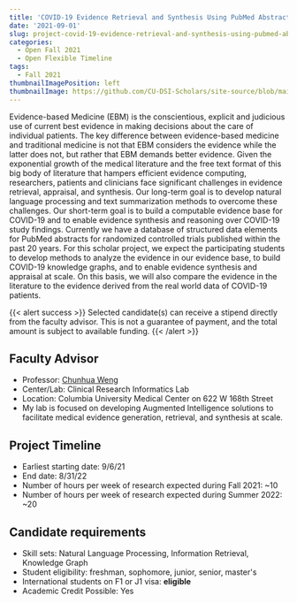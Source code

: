 ```yaml
---
title: 'COVID-19 Evidence Retrieval and Synthesis Using PubMed Abstracts'
date: '2021-09-01'
slug: project-covid-19-evidence-retrieval-and-synthesis-using-pubmed-abstracts
categories:
  - Open Fall 2021 
  - Open Flexible Timeline
tags:
  - Fall 2021
thumbnailImagePosition: left
thumbnailImage: https://github.com/CU-DSI-Scholars/site-source/blob/main/static/img/finding_internet.png?raw=true
---
```

Evidence-based Medicine (EBM) is the conscientious, explicit and judicious use of current best evidence in making decisions about the care of individual patients. The key difference between evidence-based medicine and traditional medicine is not that EBM considers the evidence while the latter does not, but rather that EBM demands better evidence. Given the exponential growth of the medical literature and the free text format of this big body of literature that hampers efficient evidence computing, researchers, patients and clinicians face significant challenges in evidence retrieval, appraisal, and synthesis. Our long-term goal is to develop natural language processing and text summarization methods to overcome these challenges. Our short-term goal is to build a computable evidence base for COVID-19 and to enable evidence synthesis and reasoning over COVID-19 study findings. Currently we have a database of structured data elements for PubMed abstracts for randomized controlled trials published within the past 20 years. For this scholar project, we expect the participating students to develop methods to analyze the evidence in our evidence base, to build COVID-19 knowledge graphs, and to enable evidence synthesis and appraisal at scale. On this basis, we will also compare the evidence in the literature to the evidence derived from the real world data of COVID-19 patients.

<!--more-->

{{< alert success >}}
Selected candidate(s) can receive a stipend directly from the faculty advisor. This is not a guarantee of payment, and the total amount is subject to available funding.
{{< /alert >}}

## Faculty Advisor
+ Professor: [Chunhua Weng](http://people.dbmi.columbia.edu/~chw7007/)
+ Center/Lab: Clinical Research Informatics Lab
+ Location: Columbia University Medical Center on 622 W 168th Street
+ My lab is focused on developing Augmented Intelligence solutions to facilitate medical evidence generation, retrieval, and synthesis at scale.

## Project Timeline
+ Earliest starting date: 9/6/21
+ End date: 8/31/22
+ Number of hours per week of research expected during Fall 2021: ~10
+ Number of hours per week of research expected during Summer 2022: ~20

## Candidate requirements
+ Skill sets: Natural Language Processing, Information Retrieval, Knowledge Graph
+ Student eligibility: freshman, sophomore, junior, senior, master's
+ International students on F1 or J1 visa: **eligible**
+ Academic Credit Possible: Yes

